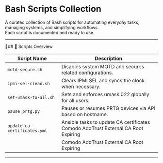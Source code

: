 # Bash Scripts Collection

A curated collection of Bash scripts for automating everyday tasks, managing systems, and simplifying workflows.  
Each script is documented and ready to use.

---

## 📂 Scripts Overview

| **Script Name**          | **Description**                                             |
|--------------------------|-------------------------------------------------------------|
| `motd-secure.sh`         | Disables system MOTD and secures related configurations.    |
| `ipmi-sel-clean.sh`      | Clears IPMI SEL and syncs the clock when necessary.         |
| `set-umask-to-all.sh`    | Sets and enforces umask 022 globally for all users.         |
| `pause_prtg.py`          | Pauses or resumes PRTG devices via API based on hostname.   |
| `update-ca-certificates.yml` | Ansible tasks to update CA certificates Comodo AddTrust External CA Root Expiring |
|                              |Comodo AddTrust External CA Root Expiring  |




---
